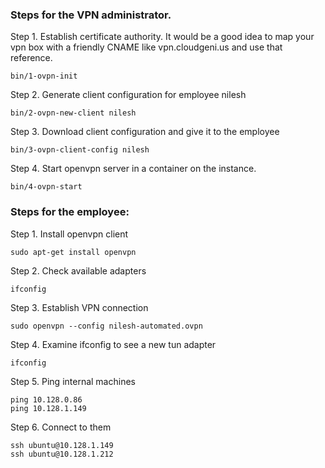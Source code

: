 ### Steps for the VPN administrator.

Step 1. Establish certificate authority. It would be a good idea to map your vpn box with a friendly CNAME like vpn.cloudgeni.us and use that reference.

    bin/1-ovpn-init

Step 2. Generate client configuration for employee nilesh

    bin/2-ovpn-new-client nilesh

Step 3. Download client configuration and give it to the employee

    bin/3-ovpn-client-config nilesh

Step 4. Start openvpn server in a container on the instance.

    bin/4-ovpn-start

### Steps for the employee:

Step 1. Install openvpn client

    sudo apt-get install openvpn

Step 2. Check available adapters

    ifconfig

Step 3. Establish VPN connection

    sudo openvpn --config nilesh-automated.ovpn

Step 4. Examine ifconfig to see a new tun adapter

    ifconfig

Step 5. Ping internal machines

    ping 10.128.0.86
    ping 10.128.1.149

Step 6. Connect to them

    ssh ubuntu@10.128.1.149
    ssh ubuntu@10.128.1.212
